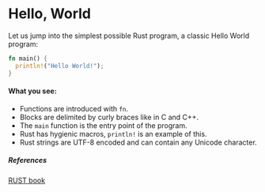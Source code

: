 
# Hello, World

Let us jump into the simplest possible Rust program, a classic Hello World
program:

```rust
fn main() {
  println!("Hello World!");
}
```

#### What you see:

- Functions are introduced with `fn`.
- Blocks are delimited by curly braces like in C and C++.
- The `main` function is the entry point of the program.
- Rust has hygienic macros, `println!` is an example of this.
- Rust strings are UTF-8 encoded and can contain any Unicode character.

##### References

[RUST book](https://doc.rust-lang.org/book/ch01-02-hello-world.html)
